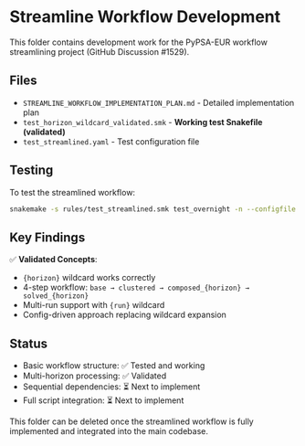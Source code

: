 <!--
SPDX-FileCopyrightText: Contributors to PyPSA-Eur <https://github.com/pypsa/pypsa-eur>
SPDX-License-Identifier: CC-BY-4.0
-->

# Streamline Workflow Development

This folder contains development work for the PyPSA-EUR workflow streamlining project (GitHub Discussion #1529).

## Files

- `STREAMLINE_WORKFLOW_IMPLEMENTATION_PLAN.md` - Detailed implementation plan
- `test_horizon_wildcard_validated.smk` - **Working test Snakefile (validated)**
- `test_streamlined.yaml` - Test configuration file

## Testing

To test the streamlined workflow:

```bash
snakemake -s rules/test_streamlined.smk test_overnight -n --configfile config/test/config.overnight.yaml
```

## Key Findings

✅ **Validated Concepts**:
- `{horizon}` wildcard works correctly
- 4-step workflow: `base → clustered → composed_{horizon} → solved_{horizon}`
- Multi-run support with `{run}` wildcard
- Config-driven approach replacing wildcard expansion

## Status

- Basic workflow structure: ✅ Tested and working
- Multi-horizon processing: ✅ Validated
- Sequential dependencies: ⏳ Next to implement
- Full script integration: ⏳ Next to implement

This folder can be deleted once the streamlined workflow is fully implemented and integrated into the main codebase.